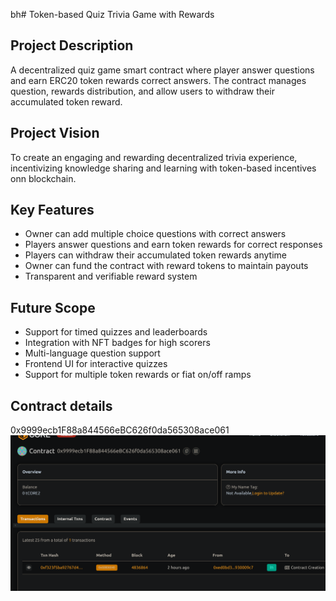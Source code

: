 bh# Token-based Quiz  Trivia Game with Rewards

## Project Description
A decentralized quiz game smart contract where player answer questions and earn ERC20 token rewards correct answers. The contract manages question, rewards distribution, and allow users to withdraw their accumulated token reward.

## Project Vision
To create an engaging and rewarding decentralized trivia experience, incentivizing knowledge sharing and learning with token-based incentives onn blockchain.

## Key Features
- Owner can add multiple choice questions with correct answers
- Players answer questions and earn token rewards for correct responses
- Players can withdraw their accumulated token rewards anytime
- Owner can fund the contract with reward tokens to maintain payouts
- Transparent and verifiable reward system

## Future Scope
- Support for timed quizzes and leaderboards
- Integration with NFT badges for high scorers
- Multi-language question support
- Frontend UI for interactive quizzes
- Support for multiple token rewards or fiat on/off ramps

## Contract details
0x9999ecb1F88a844566eBC626f0da565308ace061![alt text](image.png)
